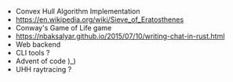 * Convex Hull Algorithm Implementation
* https://en.wikipedia.org/wiki/Sieve_of_Eratosthenes
* Conway's Game of Life game
* https://nbaksalyar.github.io/2015/07/10/writing-chat-in-rust.html
* Web backend 
* CLI tools ? 
* Advent of code )_)
* UHH raytracing ? 